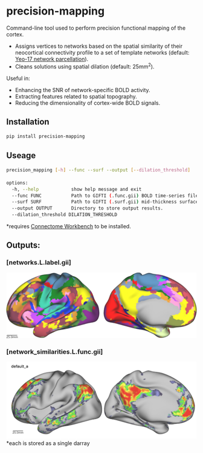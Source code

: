 # precision-mapping

Command-line tool used to perform precision functional mapping of the cortex.

- Assigns vertices to networks based on the spatial similarity of their neocortical connectivity profile to a set of template networks (default: [Yeo-17 network parcellation](https://journals.physiology.org/doi/full/10.1152/jn.00338.2011)).
- Cleans solutions using spatial dilation (default: 25mm<sup>2</sup>).

Useful in:
- Enhancing the SNR of network-specific BOLD activity.
- Extracting features related to spatial topography.
- Reducing the dimensionality of cortex-wide BOLD signals.


## Installation
```bash
pip install precision-mapping
```

## Useage
```bash
precision_mapping [-h] --func --surf --output [--dilation_threshold]

options:
  -h, --help            show help message and exit
  --func FUNC           Path to GIFTI (.func.gii) BOLD time-series file. TRs stored as individual darrays.
  --surf SURF           Path to GIFTI (.surf.gii) mid-thickness surface file.
  --output OUTPUT       Directory to store output results.
  --dilation_threshold DILATION_THRESHOLD
```
*requires [Connectome Workbench](https://www.humanconnectome.org/software/get-connectome-workbench) to be installed.

## Outputs:
### [networks.L.label.gii]
![Network assignments](/precision_mapping/data/precision_networks_example.png)


### [network_similarities.L.func.gii]
![Network assignments](/precision_mapping/data/spatial_similarity_example.png)
*each is stored as a single darray
